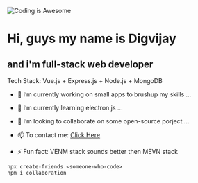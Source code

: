 ![Coding is Awesome](https://media.giphy.com/media/ZVik7pBtu9dNS/giphy.gif)

# Hi, guys my name is Digvijay
## and i'm full-stack web developer

Tech Stack: Vue.js + Express.js + Node.js + MongoDB


- 🔭 I’m currently working on small apps to brushup my skills ...
- 🌱 I’m currently learning electron.js ...
- 👯 I’m looking to collaborate on some open-source porject ...

- 📫 To contact me: [Click Here](https://pulsatingbirds.com)
- ⚡ Fun fact: VENM stack sounds better then MEVN stack 

```
npx create-friends <someone-who-code>
npm i collaboration
```

